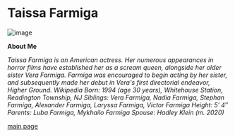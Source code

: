 # Taissa Farmiga

![image](https://github.com/user-attachments/assets/f399de89-181b-41f0-9288-e190d55acf9a)

**About Me**

*Taissa Farmiga is an American actress. Her numerous appearances in horror films have established her as a scream queen, alongside her older sister Vera Farmiga.* *Farmiga was encouraged to begin acting by her sister, and subsequently made her debut in Vera's first directorial endeavor, Higher Ground. Wikipedia*
*Born: 1994 (age 30 years), Whitehouse Station, Readington Township, NJ*
*Siblings: Vera Farmiga, Nadia Farmiga, Stephan Farmiga, Alexander Farmiga, Laryssa Farmiga, Victor Farmiga*
*Height: 5′ 4″*
*Parents: Luba Farmiga, Mykhailo Farmiga*
*Spouse: Hadley Klein (m. 2020)*

[main page](main.md)

